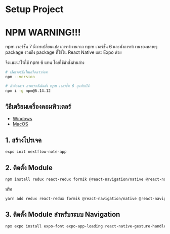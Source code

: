 
# Setup Project

# NPM WARNING!!!

npm เวอร์ชั่น 7 มีการเปลี่ยนแปลงการทำงานจาก npm เวอร์ชั่น 6 และพังการทำงานของหลายๆ package รวมถึง package ที่ใช้ใน React Native และ Expo ด้วย 

จึงแนะนำให้ใช้ npm 6 แทน โดยใช้คำสั่งด้านล่าง

```bash
# เช็คเวอร์ชั่นในเครื่องเราก่อน
npm --version

# ถ้าต้องการ สามารถสั่งติดตั้ง npm เวอร์ชั่น 6 สุดท้ายได้
npm i -g npm@6.14.12
```

## วิธีเตรียมเครื่องคอมพิวเตอร์

- [Windows](https://nextflow.in.th/2019/react-setup-for-windows-thai/)
- [MacOS](https://nextflow.in.th/2017/setup-mac-os-ios-react-native/)

## 1. สร้างโปรเจค 

```bash
expo init nextflow-note-app
```

## 2. ติดตั้ง Module 

```bash
npm install redux react-redux formik @react-navigation/native @react-navigation/stack native-base yup useeffectasync
```

หรือ

```bash
yarn add redux react-redux formik @react-navigation/native @react-navigation/stack native-base yup useeffectasync
```

## 3. ติดตั้ง Module สำหรับระบบ Navigation 

```bash
npx expo install expo-font expo-app-loading react-native-gesture-handler react-native-reanimated react-native-screens react-native-safe-area-context @react-native-community/masked-view
```




